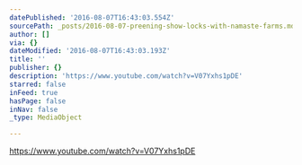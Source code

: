```yaml
---
datePublished: '2016-08-07T16:43:03.554Z'
sourcePath: _posts/2016-08-07-preening-show-locks-with-namaste-farms.md
author: []
via: {}
dateModified: '2016-08-07T16:43:03.193Z'
title: ''
publisher: {}
description: 'https://www.youtube.com/watch?v=V07Yxhs1pDE'
starred: false
inFeed: true
hasPage: false
inNav: false
_type: MediaObject

---
```

https://www.youtube.com/watch?v=V07Yxhs1pDE